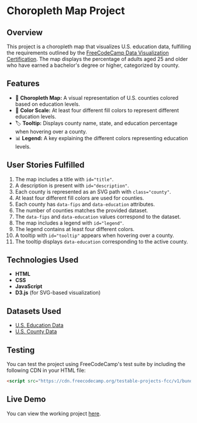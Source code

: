 # Choropleth Map Project

## Overview
This project is a choropleth map that visualizes U.S. education data, fulfilling the requirements outlined by the [FreeCodeCamp Data Visualization Certification](https://www.freecodecamp.org/learn). The map displays the percentage of adults aged 25 and older who have earned a bachelor's degree or higher, categorized by county.

## Features
- 📍 **Choropleth Map:** A visual representation of U.S. counties colored based on education levels.
- 🎨 **Color Scale:** At least four different fill colors to represent different education levels.
- 🏷 **Tooltip:** Displays county name, state, and education percentage when hovering over a county.
- 📊 **Legend:** A key explaining the different colors representing education levels.

## User Stories Fulfilled
1. The map includes a title with `id="title"`.
2. A description is present with `id="description"`.
3. Each county is represented as an SVG path with `class="county"`.
4. At least four different fill colors are used for counties.
5. Each county has `data-fips` and `data-education` attributes.
6. The number of counties matches the provided dataset.
7. The `data-fips` and `data-education` values correspond to the dataset.
8. The map includes a legend with `id="legend"`.
9. The legend contains at least four different colors.
10. A tooltip with `id="tooltip"` appears when hovering over a county.
11. The tooltip displays `data-education` corresponding to the active county.

## Technologies Used
- **HTML**
- **CSS**
- **JavaScript**
- **D3.js** (for SVG-based visualization)

## Datasets Used
- [U.S. Education Data](https://cdn.freecodecamp.org/testable-projects-fcc/data/choropleth_map/for_user_education.json)
- [U.S. County Data](https://cdn.freecodecamp.org/testable-projects-fcc/data/choropleth_map/counties.json)

## Testing
You can test the project using FreeCodeCamp's test suite by including the following CDN in your HTML file:
```html
<script src="https://cdn.freecodecamp.org/testable-projects-fcc/v1/bundle.js"></script>
```

## Live Demo
You can view the working project [here](your-live-demo-link).